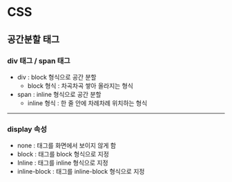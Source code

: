 # CSS

## 공간분할 태그

### div 태그 / span 태그

- div : block 형식으로 공간 분할
  - block 형식 : 차곡차곡 쌓아 올라지는 형식
- span : inline 형식으로 공간 분할
  - inline 형식 : 한 줄 안에 차례차례 위치하는 형식

---

### display 속성

- none : 태그를 화면에서 보이지 않게 함
- block : 태그를 block 형식으로 지정
- Inline : 태그를 inline 형식으로 지정
- inline-block : 태그를 inline-block 형식으로 지정

